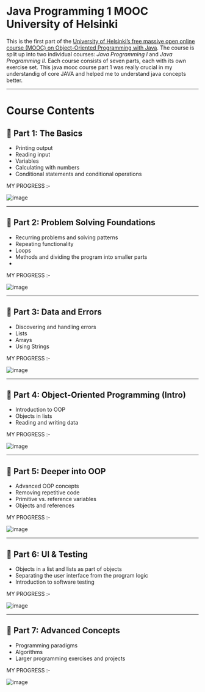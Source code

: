 # Java Programming 1 MOOC University of Helsinki
 
This is the first part of the [University of Helsinki’s free massive open online course (MOOC) on Object-Oriented Programming with Java](https://java-programming.mooc.fi/).
The course is split up into two individual courses: *Java Programming I* and *Java Programming II*. Each course consists of seven parts, each with its own exercise set.
This java mooc course part 1 was really crucial in my understandig of core JAVA and helped me to understand java concepts better.


-------------------------------------------------------------------
# Course Contents #

## 🔹 Part 1: The Basics
- Printing output  
- Reading input  
- Variables  
- Calculating with numbers  
- Conditional statements and conditional operations  

MY PROGRESS :- 


![image](https://github.com/user-attachments/assets/619a5a36-8ba9-42ce-9a50-f88c0ce43516)

---

## 🔹 Part 2: Problem Solving Foundations
- Recurring problems and solving patterns  
- Repeating functionality  
- Loops  
- Methods and dividing the program into smaller parts
- 
MY PROGRESS :- 


![image](https://github.com/user-attachments/assets/25899272-8d28-4bfb-be91-010d6acdb8dc)

---

## 🔹 Part 3: Data and Errors
- Discovering and handling errors  
- Lists  
- Arrays  
- Using Strings
  
MY PROGRESS :- 



![image](https://github.com/user-attachments/assets/eb18139f-488d-4b85-ad5e-91b6b79d390d)

---

## 🔹 Part 4: Object-Oriented Programming (Intro)
- Introduction to OOP  
- Objects in lists  
- Reading and writing data  

MY PROGRESS :- 


![image](https://github.com/user-attachments/assets/707c41f8-ab96-4f93-81aa-1843ba53fae9)

---

## 🔹 Part 5: Deeper into OOP
- Advanced OOP concepts  
- Removing repetitive code  
- Primitive vs. reference variables  
- Objects and references  

MY PROGRESS :- 


![image](https://github.com/user-attachments/assets/96c39305-3b90-47a0-831f-bed4b4567339)

---

## 🔹 Part 6: UI & Testing
- Objects in a list and lists as part of objects  
- Separating the user interface from the program logic  
- Introduction to software testing  

MY PROGRESS :- 


![image](https://github.com/user-attachments/assets/dd12fa72-2a50-46e1-8948-f1808284b88b)

---

## 🔹 Part 7: Advanced Concepts
- Programming paradigms  
- Algorithms  
- Larger programming exercises and projects
  
MY PROGRESS :- 

![image](https://github.com/user-attachments/assets/2e8a4af5-2f87-4021-aa8b-4145c415c834)



